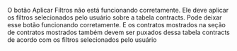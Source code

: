 O botão Aplicar Filtros não está funcionando corretamente. Ele deve aplicar os filtros selecionados pelo usuário sobre a tabela contracts. Pode deixar esse botão funcionando corretamente.
E os contratos mostrados na seção de contratos mostrados também devem ser puxados dessa tabela contracts de acordo com os filtros selecionados pelo usuário